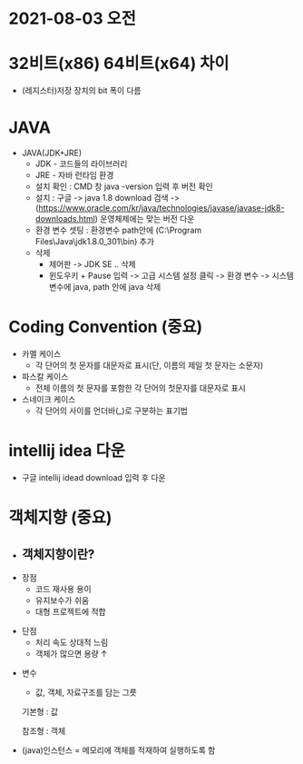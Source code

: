 # 2021-08-03 오전

# 32비트(x86) 64비트(x64) 차이
+ (레지스터)저장 장치의 bit 폭이 다름

# JAVA
+ JAVA(JDK+JRE)
    - JDK - 코드들의 라이브러리
    - JRE - 자바 런타임 환경
    - 설치 확인 : CMD 창 java -version 입력 후 버전 확인
    - 설치 : 구글 -> java 1.8 download 검색 -> (https://www.oracle.com/kr/java/technologies/javase/javase-jdk8-downloads.html) 운영체제에는 맞는 버전 다운
    - 환경 변수 셋팅 : 환경변수 path안에 (C:\Program Files\Java\jdk1.8.0_301\bin) 추가
    - 삭제
        - 제어판 -> JDK SE .. 삭제
        - 윈도우키 + Pause 입력 -> 고급 시스템 설정 클릭 -> 환경 변수 -> 시스템 변수에 java, path 안에 java 삭제

# Coding Convention (중요)
+ 카멜 케이스
    - 각 단어의 첫 문자를 대문자로 표시(단, 이름의 제일 첫 문자는 소문자)
+ 파스칼 케이스
    - 전체 이름의 첫 문자를 포함한 각 단어의 첫문자를 대문자로 표시
+ 스네이크 케이스
    - 각 단어의 사이를 언더바(_)로 구분하는 표기법

# intellij idea 다운
+ 구글 intellij idead download 입력 후 다운

# 객체지향 (중요)
+ 객체지향이란?
    -
+ 장점
    - 코드 재사용 용이
    - 유지보수가 쉬움
    - 대형 프로젝트에 적합
- 단점
    - 처리 속도 상대적 느림
    - 객체가 많으면 용량 ↑

+ 변수
    - 값, 객체, 자료구조를 담는 그릇

    기본형 : 값

    참조형 : 객체
+ (java)인스턴스 = 메모리에 객체를 적재하여 실행하도록 함